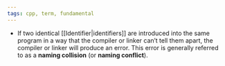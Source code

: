 ```yaml
---
tags: cpp, term, fundamental
---
```


- If two identical [[Identifier|identifiers]] are introduced into the same program in a way that the compiler or linker can’t tell them apart, the compiler or linker will produce an error. This error is generally referred to as a **naming collision** (or **naming conflict**).